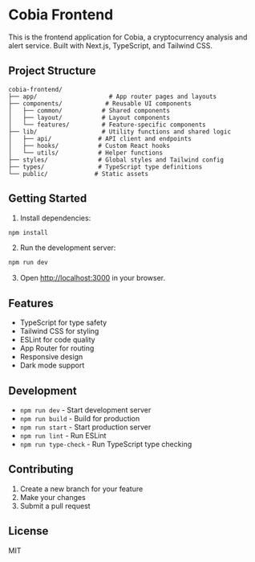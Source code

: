 # Cobia Frontend

This is the frontend application for Cobia, a cryptocurrency analysis and alert service. Built with Next.js, TypeScript, and Tailwind CSS.

## Project Structure

```
cobia-frontend/
├── app/                    # App router pages and layouts
├── components/            # Reusable UI components
│   ├── common/           # Shared components
│   ├── layout/           # Layout components
│   └── features/         # Feature-specific components
├── lib/                  # Utility functions and shared logic
│   ├── api/             # API client and endpoints
│   ├── hooks/           # Custom React hooks
│   └── utils/           # Helper functions
├── styles/              # Global styles and Tailwind config
├── types/               # TypeScript type definitions
└── public/             # Static assets
```

## Getting Started

1. Install dependencies:
```bash
npm install
```

2. Run the development server:
```bash
npm run dev
```

3. Open [http://localhost:3000](http://localhost:3000) in your browser.

## Features

- TypeScript for type safety
- Tailwind CSS for styling
- ESLint for code quality
- App Router for routing
- Responsive design
- Dark mode support

## Development

- `npm run dev` - Start development server
- `npm run build` - Build for production
- `npm run start` - Start production server
- `npm run lint` - Run ESLint
- `npm run type-check` - Run TypeScript type checking

## Contributing

1. Create a new branch for your feature
2. Make your changes
3. Submit a pull request

## License

MIT
